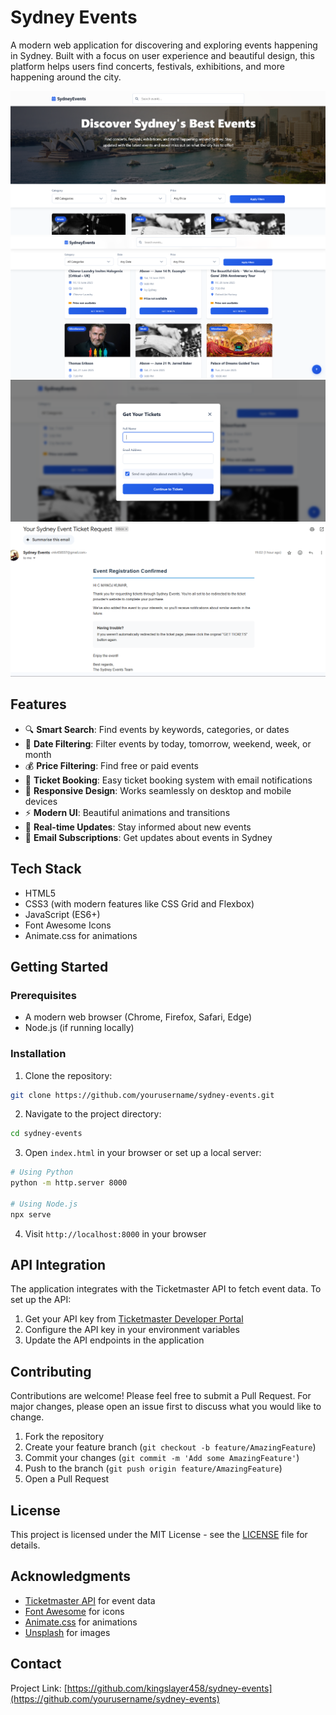 # Sydney Events

A modern web application for discovering and exploring events happening in Sydney. Built with a focus on user experience and beautiful design, this platform helps users find concerts, festivals, exhibitions, and more happening around the city.

![Sydney Events Preview](sid1.png)
![Sydney Events Preview](sid2.png)
![Sydney Events Preview](sid3.png)
![Sydney Events Preview](sid4.png)

## Features

- 🔍 **Smart Search**: Find events by keywords, categories, or dates
- 📅 **Date Filtering**: Filter events by today, tomorrow, weekend, week, or month
- 💰 **Price Filtering**: Find free or paid events
- 🎫 **Ticket Booking**: Easy ticket booking system with email notifications
- 📱 **Responsive Design**: Works seamlessly on desktop and mobile devices
- ⚡ **Modern UI**: Beautiful animations and transitions
- 🔔 **Real-time Updates**: Stay informed about new events
- 📧 **Email Subscriptions**: Get updates about events in Sydney

## Tech Stack

- HTML5
- CSS3 (with modern features like CSS Grid and Flexbox)
- JavaScript (ES6+)
- Font Awesome Icons
- Animate.css for animations

## Getting Started

### Prerequisites

- A modern web browser (Chrome, Firefox, Safari, Edge)
- Node.js (if running locally)

### Installation

1. Clone the repository:
```bash
git clone https://github.com/yourusername/sydney-events.git
```

2. Navigate to the project directory:
```bash
cd sydney-events
```

3. Open `index.html` in your browser or set up a local server:
```bash
# Using Python
python -m http.server 8000

# Using Node.js
npx serve
```

4. Visit `http://localhost:8000` in your browser

## API Integration

The application integrates with the Ticketmaster API to fetch event data. To set up the API:

1. Get your API key from [Ticketmaster Developer Portal](https://developer-acct.ticketmaster.com/user/login)
2. Configure the API key in your environment variables
3. Update the API endpoints in the application

## Contributing

Contributions are welcome! Please feel free to submit a Pull Request. For major changes, please open an issue first to discuss what you would like to change.

1. Fork the repository
2. Create your feature branch (`git checkout -b feature/AmazingFeature`)
3. Commit your changes (`git commit -m 'Add some AmazingFeature'`)
4. Push to the branch (`git push origin feature/AmazingFeature`)
5. Open a Pull Request

## License

This project is licensed under the MIT License - see the [LICENSE](LICENSE) file for details.

## Acknowledgments

- [Ticketmaster API](https://developer.ticketmaster.com/products-and-docs/apis/getting-started/) for event data
- [Font Awesome](https://fontawesome.com/) for icons
- [Animate.css](https://animate.style/) for animations
- [Unsplash](https://unsplash.com/) for images

## Contact


Project Link: [https://github.com/kingslayer458/sydney-events](https://github.com/yourusername/sydney-events) 
